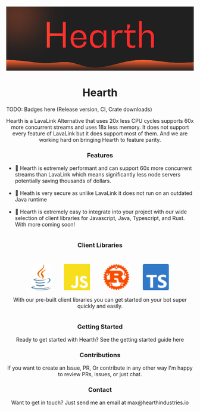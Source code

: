 
![alt text](assets/logo.png)
<h1 align="center">
    Hearth
</h1>
TODO: Badges here (Release version, CI, Crate downloads)
<p align="center">
Hearth is a LavaLink Alternative that uses 20x less CPU cycles supports 60x more concurrent streams and uses 18x less memory. It does not support every feature of LavaLink but it does support most of them. And we are working hard on bringing Hearth to feature parity.
</p>
<h3 align="center">Features</h3>
<p align="center" >
<ul>
  <li>💨 Hearth is extremely performant and can support 60x more concurrent streams than LavaLink which means significantly less node servers potentially saving thousands of dollars.</li>
  <li style="margin-top: 1rem;">🔐 Heath is very secure as unlike LavaLink it does not run on an outdated Java runtime</li>
  <li style="margin-top: 1rem;">🔧 Hearth is extremely easy to integrate into your project with our wide selection of client libraries for Javascript, Java, Typescript, and Rust. With more coming soon!</li>
</ul>
<div style="display: flex;align-content: center;justify-content: center;">
    <div style="display: flex;flex-direction: column;">
        <h3 align="center">Client Libraries</h3>
        <div align="center">
            <img style="margin-top: 1.5rem" height="70" src="assets/java.svg"/>
            <img style="margin-top: 1.5rem;margin-left: 2rem;" height="70" src="assets/javascript.svg"/>
            <img style="margin-top: 1.5rem;margin-left: 2rem;" height="70" src="assets/rust.svg"/>
            <img style="margin-top: 1.5rem;margin-left: 2rem;" height="70" src="assets/typescript.svg"/>
        </div>
        <p align="center" >
            With our pre-built client libraries you can get started on your bot super quickly and easily. 
        </p>
    </div>
</div>

<h3 align="center">Getting Started</h3>
<p align="center" >
Ready to get started with Hearth? See the getting started guide <a src="https://github.com/Hearth-Industries/Hearth/blob/master/GETTING_STARTED.md">here</a> 
</p>
<h3 align="center">Contributions</h3>
<p align="center" >
If you want to create an Issue, PR, Or contribute in any other way I'm happy to review PRs, issues, or just chat.
</p>
<h3 align="center">Contact</h3>
<p align="center" >
Want to get in touch? Just send me an email at <a src="mailto:max@hearthindustries.io">max@hearthindustries.io</a>
</p>